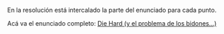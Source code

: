 En la resolución está intercalado la parte del enunciado para cada punto. 


Acá va el enunciado completo:
[Die Hard (y el problema de los bidones...)](https://docs.google.com/document/d/1-09GZDTEqFgjbnHIjVx7jgZtzMS-RljS11XHnufAejU)
